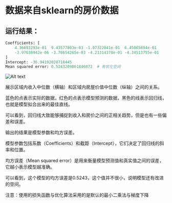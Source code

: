 # 数据来自sklearn的房价数据
## 运行结果：
```python
Coefficients: [
    4.36693293e-01  9.43577803e-03 -1.07322041e-01  6.45065694e-01
    -3.97638942e-06 -3.78654265e-03 -4.21314378e-01 -4.34513755e-01
]
Intercept: -36.94192020718445
Mean squared error: 0.5243209861846072  # 有优化空间
```

![Alt text](./线性回归示例图.png)

展示区域内收入中位数（横轴）和区域内房屋价值中位数（纵轴）之间的关系。  

蓝色的点表示实际的数据，红色的点表示模型预测的数据，黑色的线表示回归线，也就是模型拟合出来的最佳直线。  

可以看到，回归线大致能够捕捉到收入和房价之间的正相关趋势，但是也有一些偏差和误差。  

输出的结果是模型参数和均方误差。  

模型参数包括系数（Coefficients）和截距（Intercept），它们决定了回归线的斜率和位置。  

均方误差（Mean squared error）是用来衡量模型预测值和真实值之间的误差，它越小表示模型越准确。  

可以看到，这个模型的均方误差是0.5243，这个值并不很小，说明模型还有改进的空间。  

注意：使用的损失函数与优化算法采用的是默认的最小二乘法与梯度下降
